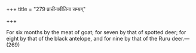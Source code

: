 +++
title = "279 प्राचीनावीतिना सम्यग्"

+++

For six months by the meat of goat; for seven by that of spotted deer; for eight by that of the black antelope, and for nine by that of the Ruru deer.—(269)